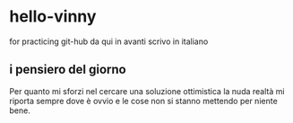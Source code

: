 # hello-vinny
for practicing git-hub
da qui in avanti scrivo in italiano
## i pensiero del giorno 
Per quanto mi sforzi nel cercare una soluzione ottimistica la nuda realtà mi riporta sempre dove è ovvio e le cose 
non si stanno mettendo per niente bene.

